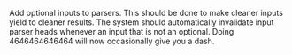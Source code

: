 Add optional inputs to parsers. This should be done to make cleaner inputs yield to cleaner results. The system should automatically invalidate input parser heads whenever an input that is not an optional. Doing 4646464646464 will now occasionally give you a dash.
